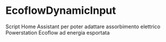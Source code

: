 # EcoflowDynamicInput
Script Home Assistant per poter adattare assorbimento elettrico Powerstation Ecoflow ad energia esportata
